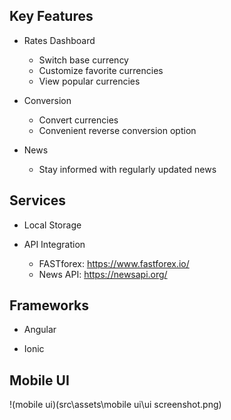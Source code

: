 ## Key Features

- Rates Dashboard
  - Switch base currency
  - Customize favorite currencies
  - View popular currencies

- Conversion
  - Convert currencies
  - Convenient reverse conversion option

- News
  - Stay informed with regularly updated news	


## Services

- Local Storage 

- API Integration
  - FASTforex: https://www.fastforex.io/
  - News API: https://newsapi.org/


## Frameworks

- Angular

- Ionic

## Mobile UI

!(mobile ui)(src\assets\mobile ui\ui screenshot.png)

